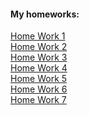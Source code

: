 <h4>My homeworks:</h4>
<div>
	<a href="https://lobach247.github.io/HW-FE/FE-HW-1/">Home Work 1 </a>
</div>
<div>
	<a href="https://lobach247.github.io/HW-FE/FE-HW-2/">Home Work 2 </a>
</div>
<div>
	<a href="https://lobach247.github.io/HW-FE/FE-HW-3/">Home Work 3 </a>
</div>
<div>
  <a href="https://lobach247.github.io/HW-FE/FE-HW-4/">Home Work 4 </a>
</div>
<div>
	<a href="https://lobach247.github.io/HW-FE/FE-HW-5/">Home Work 5 </a>
</div>
<div>
	<a href="https://lobach247.github.io/HW-FE/FE-HW-6/">Home Work 6 </a>
</div>
<div>
	<a href="https://lobach247.github.io/HW-FE/FE-HW-7/">Home Work 7 </a>
</div>


